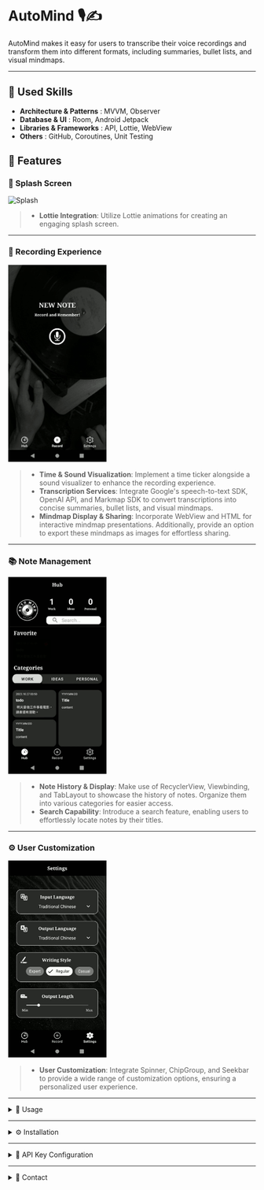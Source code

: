 # AutoMind 🎙️✍️
AutoMind makes it easy for users to transcribe their voice recordings and transform them into different formats, including summaries, bullet lists, and visual mindmaps.

---

## 💼 Used Skills
- **Architecture & Patterns** : MVVM, Observer
- **Database & UI** : Room, Android Jetpack
- **Libraries & Frameworks** : API, Lottie, WebView
- **Others** : GitHub, Coroutines, Unit Testing
  
## 🌟 Features 

### 🚀 Splash Screen
<img src="./assets/gifs/splash.gif" alt="Splash" width="200"/>

> - **Lottie Integration**: Utilize Lottie animations for creating an engaging splash screen.

---

### 🎤 Recording Experience
<img src="./assets/gifs/record.gif" alt="Record" width="200"/>

> - **Time & Sound Visualization**: Implement a time ticker alongside a sound visualizer to enhance the recording experience.<br>
> - **Transcription Services**:  Integrate Google's speech-to-text SDK, OpenAI API, and Markmap SDK to convert transcriptions into concise summaries, bullet lists, and visual mindmaps.<br>
> - **Mindmap Display & Sharing**: Incorporate WebView and HTML for interactive mindmap presentations. Additionally, provide an option to export these mindmaps as images for effortless sharing.
---

### 📚 Note Management
<img src="./assets/gifs/hub.gif" alt="Hub" width="200"/>

> - **Note History & Display**: Make use of RecyclerView, Viewbinding, and TabLayout to showcase the history of notes. Organize them into various categories for easier access.<br>
> - **Search Capability**: Introduce a search feature, enabling users to effortlessly locate notes by their titles.

---

### ⚙️ User Customization
<img src="./assets/gifs/settings.gif" alt="Settings" width="200"/>

> - **User Customization**: Integrate Spinner, ChipGroup, and Seekbar to provide a wide range of customization options, ensuring a personalized user experience.

---

<details>
<summary> 🎯 Usage</summary>

1. **Splash**: Upon launching, enjoy the engaging Lottie-animated splash screen while the app initializes.
2. **Recording Notes**: 
   - Tap on the 'Record' icon.
   - As you speak, observe the time ticker and sound visualizer to track your recording.
   - Once the recording concludes, swipe through different pages to view the transcription in various formats: summary, bullet list, or visual mindmap.
3. **Reviewing Notes**: 
   - Go to the 'Hub' section to view all your notes.
   - Notes are organized into categories for easy access. Tap on categories like 'Work', 'Ideas' or 'Personal'.
   - Use the search feature to quickly find notes by title.
   - Mark any note as 'Favorite' to add it to the 'Favorites' list for quicker access.
4. **Personalizing Settings**: 
    - Navigate to the 'Settings' menu.
    - Select the preferred language for audio input.
    - Choose your desired note output language.
    - Decide the note output style.
    - Adjust the summary output length to your liking.

</details>

---

<details>
<summary> ⚙️ Installation</summary>

1. **Download APK**: Use the [provided link](https://reurl.cc/v6EQ3e) to download the AutoMind APK.
2. **Allow Unknown Sources**: On your Android device, go to `Settings > Security`. Enable the option to allow installations from unknown sources.
3. **Install**: Locate the downloaded APK in your 'Downloads' folder and tap on it. Confirm the installation.
4. **Launch**: Once installed, open AutoMind from your list of applications to start taking notes!

</details>

---

<details>
<summary> 🔑 API Key Configuration</summary>

1. **Google's speech-to-text**:
   - Visit [Google Cloud Console](https://console.cloud.google.com/).
   - Create a new project and enable the Speech-to-Text API.
   - Generate an API key for your project.
   - Insert this key in the `[local.properties]`.

2. **OpenAI API**:
   - Go to [OpenAI](https://www.openai.com/).
   - Register for an API key.
   - Once received, add this key to `[[local.properties]`.

</details>

---

<details>
<summary> 💌 Contact</summary>

For any questions, feedback, or collaboration inquiries, you can reach out via:

-  [**My LinkedIn**](https://www.linkedin.com/in/010g)
-  [**My GitHub**](https://github.com/010g)
-  **My Email**: leilanilin10@gmail.com

Feel free to share your experiences, suggestions, or ask questions related to the AutoMind project!

</details>
